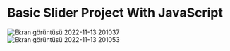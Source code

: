 # Basic Slider Project With JavaScript
![Ekran görüntüsü 2022-11-13 201037](https://user-images.githubusercontent.com/99664429/201534631-60f042ab-ca8a-4e64-a1c0-5b509b40e772.png)
![Ekran görüntüsü 2022-11-13 201053](https://user-images.githubusercontent.com/99664429/201534633-e7af5a25-3288-4669-a864-d397e8b439cc.png)
